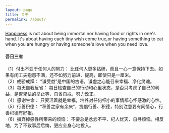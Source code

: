```yaml
---
layout: page
title: 关于
permalink: /about/
---
```

[Happiness](http://fanfou.com/hijoe) is not about being immortal nor having food or rights in one's hand. It's about having each tiny wish come true,or having something to eat when you are hungry or having someone's love when you need love.  

#### 吾日三省
（1）付出不亚于任何人的努力：
比任何人更多钻研，而且一心一意保持下去。如果有闲工夫抱怨不满，还不如努力前进、提高，即使只是一厘米。    
（2）戒骄戒躁：
“谦受益”是中国的古语，谦虚之心能召来幸福、净化灵魂。    
（3）每天自我反省：
每日检查自己的行动和心里状态，是否只考虑了自己的利益，是否卑怯的举止等，自省自戒，努力改正。    
（4）感谢生命：
只要活着就是幸福，培养对任何细小的事情都心怀感激的心性。    
（5）行善积德：
“积善之家有余庆”，提倡行善、积德，特别注意要有同情心，行善积德有好报。    
（6）摒弃掉感性所带来的烦恼：
不要总是忿忿不平、杞人忧天、自寻烦恼。相反地，为了不致事后后悔，更应全身心地投入。    
